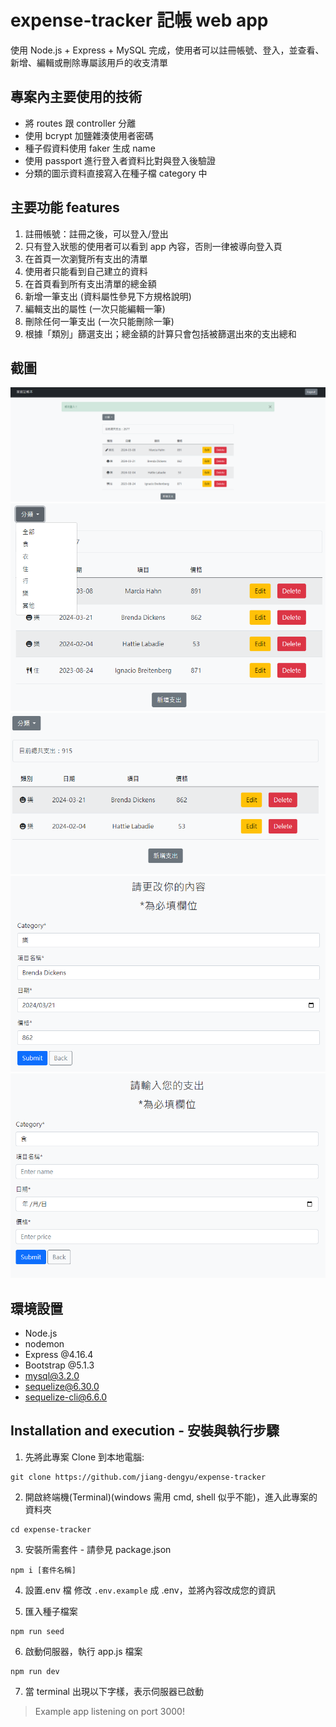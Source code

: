 # expense-tracker 記帳 web app

使用 Node.js + Express + MySQL 完成，使用者可以註冊帳號、登入，並查看、新增、編輯或刪除專屬該用戶的收支清單

## 專案內主要使用的技術

- 將 routes 跟 controller 分離
- 使用 bcrypt 加鹽雜湊使用者密碼
- 種子假資料使用 faker 生成 name
- 使用 passport 進行登入者資料比對與登入後驗證
- 分類的圖示資料直接寫入在種子檔 category 中

## 主要功能 features

1. 註冊帳號：註冊之後，可以登入/登出
2. 只有登入狀態的使用者可以看到 app 內容，否則一律被導向登入頁
3. 在首頁一次瀏覽所有支出的清單
4. 使用者只能看到自己建立的資料
5. 在首頁看到所有支出清單的總金額
6. 新增一筆支出 (資料屬性參見下方規格說明)
7. 編輯支出的屬性 (一次只能編輯一筆)
8. 刪除任何一筆支出 (一次只能刪除一筆)
9. 根據「類別」篩選支出；總金額的計算只會包括被篩選出來的支出總和

## 截圖

![image](https://github.com/jiang-dengyu/expense-tracker/blob/main/%E8%9E%A2%E5%B9%95%E6%93%B7%E5%8F%96%E7%95%AB%E9%9D%A2%202024-03-28%20140042.png)
![image](https://github.com/jiang-dengyu/expense-tracker/blob/main/%E8%9E%A2%E5%B9%95%E6%93%B7%E5%8F%96%E7%95%AB%E9%9D%A2%202024-03-28%20140053.png)
![image](https://github.com/jiang-dengyu/expense-tracker/blob/main/%E8%9E%A2%E5%B9%95%E6%93%B7%E5%8F%96%E7%95%AB%E9%9D%A2%202024-03-28%20140105.png)
![image](https://github.com/jiang-dengyu/expense-tracker/blob/main/%E8%9E%A2%E5%B9%95%E6%93%B7%E5%8F%96%E7%95%AB%E9%9D%A2%202024-03-28%20140243.png)
![image](https://github.com/jiang-dengyu/expense-tracker/blob/main/%E8%9E%A2%E5%B9%95%E6%93%B7%E5%8F%96%E7%95%AB%E9%9D%A2%202024-03-28%20140251.png)

## 環境設置

- Node.js
- nodemon
- Express @4.16.4
- Bootstrap @5.1.3
- mysql@3.2.0
- sequelize@6.30.0
- sequelize-cli@6.6.0

## Installation and execution - 安裝與執行步驟

1. 先將此專案 Clone 到本地電腦:

```
git clone https://github.com/jiang-dengyu/expense-tracker
```

2. 開啟終端機(Terminal)(windows 需用 cmd, shell 似乎不能)，進入此專案的資料夾

```
cd expense-tracker
```

3. 安裝所需套件 - 請參見 package.json

```
npm i [套件名稱]
```

4. 設置.env 檔
   修改 `.env.example` 成 .env，並將內容改成您的資訊

5. 匯入種子檔案

```
npm run seed
```

6. 啟動伺服器，執行 app.js 檔案

```
npm run dev
```

7. 當 terminal 出現以下字樣，表示伺服器已啟動

> Example app listening on port 3000!
